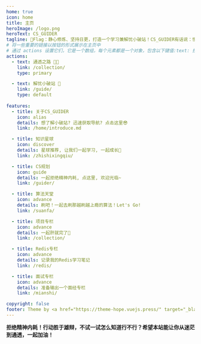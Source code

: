 ```yaml
---
home: true
icon: home
title: 主页
heroImage: /logo.png
heroText: CS_GUIDER
tagline: 🚩Flag：静心修炼、坚持日更，打造一个学习兼解忧小破站！CS_GUIDER有话说：慢下来，专心做好每件事!📝
# 将一些重要的链接以按钮的形式展示在主页中
# 通过 actions 设置它们，它是一个数组，每个元素都是一个对象，包含以下键值:text: 按钮文字link: 按钮链接type: 按钮类型 (仅支持 "primary" 与 "default" (默认))
actions:
  - text: 通透之路 🧑‍💻
    link: /collection/
    type: primary

  - text: 解忧小破站 🤔
    link: /guide/
    type: default
    
features:
  - title: 关于CS_GUIDER
    icon: alias
    details: 想了解小破站? 迅速获取导航? 点击这里😎
    link: /home/introduce.md

  - title: 知识星球
    icon: discover
    details: 星球推荐, 让我们一起学习, 一起成长🏅
    link: /zhishixingqiu/

  - title: CS规划
    icon: guide
    details: 一起拒绝精神内耗, 点这里, 欢迎光临~
    link: /guider/

  - title: 算法天堂
    icon: advance
    details: 刷吧！一起去刷那越刷越上瘾的算法！Let's Go!
    link: /suanfa/

  - title: 项目专栏
    icon: advance
    details: 一起肝就完了🐒
    link: /collection/

  - title: Redis专栏
    icon: advance
    details: 记录我的Redis学习笔记
    link: /redis/

  - title: 面试专栏
    icon: advance
    details: 准备输出一个面经专栏
    link: /mianshi/

copyright: false
footer: Theme by <a href="https://theme-hope.vuejs.press/" target="_blank">VuePress Theme Hope</a> | MIT Licensed, Copyright © 2019-present Mr.Hope
---
```

**拒绝精神内耗！行动胜于雄辩，不试一试怎么知道行不行？希望本站能让你从迷茫到通透，一起加油！**